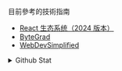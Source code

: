 



目前參考的技術指南 
- [React 生态系统（2024 版本）](https://mp.weixin.qq.com/s?chksm=cfc45231f8b3db27fe7f69674591021f3f65ba32d95bfa0674b10776cc7505284f53effe9aab&exptype=unsubscribed_card_recommend_article_u2i_mainprocess_coarse_sort_tlfeeds&ranksessionid=1707506157&mid=2247486537&sn=845786714a50dbfa2c976ba4acd734d2&idx=1&__biz=Mzg5MTk4MDU2Nw%3D%3D&scene=169&subscene=200&sessionid=1707506157&flutter_pos=11&clicktime=1707506350&enterid=1707506350&finder_biz_enter_id=5&ascene=56&realreporttime=1707506350323&forceh5=1&devicetype=android-33&version=28002c51&nettype=WIFI&lang=zh_TW&session_us=gh_722a0aa2ba05&countrycode=SG&exportkey=n_ChQIAhIQFvCIuoV9FjKzXPfHohkhqhLrAQIE97dBBAEAAAAAADwEL%2FbyRngAAAAOpnltbLcz9gKNyK89dVj0EyYV9mbJUZ68E%2FNg5cXCvjHeByNdf3D6ZM6ZK1Y0z9QpZwz7i3PxJyK3pHrxUCTpvc%2B8OSOIUFw7ygZNs5Xi3hNVyZADspVU19aMLYy3Y4n83e5o4eC31ZzFK3UOmBy69Et3yNbcwb58uf5ueHNsaCPt8RWlr%2FwJKUdpvng2weH%2BLMBjFHdFPzdJnus%2Fz8YxFuaebrhYiDVAM7KOTFNqhWEVSoq29qYK3f25B3gztT1jf8O3q9Sol4Tx62XkSruRaDA7Af4%3D&pass_ticket=xaMNpu0Lio0uKZiQkti7Amw5f5ovyakkMzUvX8uTzfiOFfqGPcFEHgwYDgTh9YhluuCU4iObimU9v22AzAl97Q%3D%3D&wx_header=3)
- [ByteGrad](https://www.youtube.com/@ByteGrad/videos)
- [WebDevSimplified](https://www.youtube.com/@WebDevSimplified)


<details>
  <summary>Github Stat</summary>
  
  ![wwwchendev's GitHub stats](https://github-readme-stats.vercel.app/api?username=wwwchendev&show_icons=true&theme=apprentice)
  
  ![github-profile-views-counter](https://komarev.com/ghpvc/?username=wwwchendev&style=for-the-badge&color=orange)
  
  
</details>
